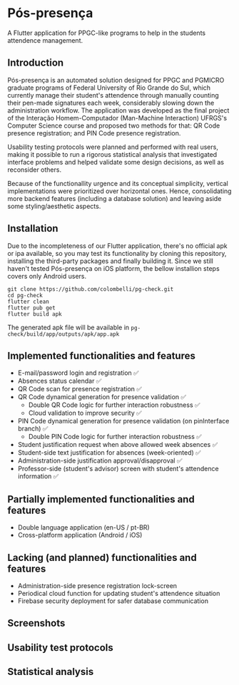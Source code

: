 # Pós-presença

 A Flutter application for PPGC-like programs to help in the students attendence management. 

Introduction
------------
Pós-presença is an automated solution designed for PPGC and PGMICRO graduate programs of Federal University of Rio Grande do Sul, which currently manage their student's attendence through manually counting their pen-made signatures each week, considerably slowing down the administration workflow. The application was developed as the final project of the Interação Homem-Computador (Man-Machine Interaction) UFRGS's Computer Science course and proposed two methods for that: QR Code presence registration; and PIN Code presence registration. 

Usability testing protocols were planned and performed with real users, making it possible to run a rigorous statistical analysis that investigated interface problems and helped validate some design decisions, as well as reconsider others. 

Because of the functionallity urgence and its conceptual simplicity, vertical implementations were prioritized over horizontal ones. Hence, consolidating more backend features (including a database solution) and leaving aside some styling/aesthetic aspects. 

Installation
------------
Due to the incompleteness of our Flutter application, there's no official apk or ipa available, so you may test its functionality by cloning this repository, installing the third-party packages and finally building it. Since we still haven't tested Pós-presença on iOS platform, the bellow installion steps covers only Android users.

    git clone https://github.com/colombelli/pg-check.git
    cd pg-check
    flutter clean
    flutter pub get
    flutter build apk
    
The generated apk file will be available in ``pg-check/build/app/outputs/apk/app.apk``
    
Implemented functionalities and features
------------
* E-mail/password login and registration :white_check_mark:
* Absences status calendar :white_check_mark:
* QR Code scan for presence registration :white_check_mark:
* QR Code dynamical generation for presence validation :white_check_mark:
  * Double QR Code logic for further interaction robustness :white_check_mark:
  * Cloud validation to improve security :white_check_mark:
* PIN Code dynamical generation for presence validation (on pinInterface branch) :white_check_mark:
  * Double PIN Code logic for further interaction robustness :white_check_mark:
* Student justification request when above allowed week absences :white_check_mark:
* Student-side text justification for absences (week-oriented) :white_check_mark:
* Administration-side justification approval/disapproval :white_check_mark:
* Professor-side (student's advisor) screen with student's attendence information :white_check_mark:

Partially implemented functionalities and features
------------
* Double language application (en-US / pt-BR)
* Cross-platform application (Android / iOS)

Lacking (and planned) functionalities and features
------------
* Administration-side presence registration lock-screen
* Periodical cloud function for updating student's attendence situation
* Firebase security deployment for safer database communication

Screenshots
------------

Usability test protocols
------------

Statistical analysis
------------
